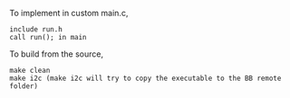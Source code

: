 To implement in custom main.c,

    include run.h
    call run(); in main

To build from the source,

    make clean
    make i2c (make i2c will try to copy the executable to the BB remote folder)
